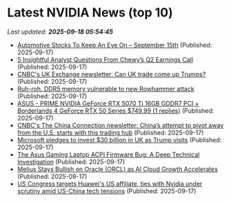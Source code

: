 # Latest NVIDIA News (top 10)
_Last updated: **2025-09-18 05:54:45**_

- [Automotive Stocks To Keep An Eye On – September 15th](https://www.etfdailynews.com/2025/09/17/automotive-stocks-to-keep-an-eye-on-september-15th/) (Published: 2025-09-17)
- [5 Insightful Analyst Questions From Chewy’s Q2 Earnings Call](https://finance.yahoo.com/news/5-insightful-analyst-questions-chewy-053043175.html) (Published: 2025-09-17)
- [CNBC's UK Exchange newsletter: Can UK trade come up Trumps?](https://www.cnbc.com/2025/09/17/can-uk-trade-come-up-trumps-cnbcs-uk-exchange-newsletter.html) (Published: 2025-09-17)
- [Ruh-roh. DDR5 memory vulnerable to new Rowhammer attack](https://www.theregister.com/2025/09/17/ddr5_dram_rowhammer/) (Published: 2025-09-17)
- [ASUS - PRIME NVIDIA GeForce RTX 5070 Ti 16GB GDDR7 PCI + Borderlands 4 GeForce RTX 50 Series $749.99 (1 replies)](https://slickdeals.net/f/18610270-asus-prime-nvidia-geforce-rtx-5070-ti-16gb-gddr7-pci-borderlands-4-geforce-rtx-50-series-749-99) (Published: 2025-09-17)
- [CNBC's The China Connection newsletter: China’s attempt to pivot away from the U.S. starts with this trading hub](https://www.cnbc.com/2025/09/17/china-connection-newsletter-yiwu-looks-beyond-us-trade-exports-wholesale.html) (Published: 2025-09-17)
- [Microsoft pledges to invest $30 billion in UK as Trump visits](https://economictimes.indiatimes.com/tech/technology/microsoft-pledges-to-invest-30-billion-in-uk-as-trump-visits/articleshow/123934747.cms) (Published: 2025-09-17)
- [The Asus Gaming Laptop ACPI Firmware Bug: A Deep Technical Investigation](https://github.com/Zephkek/Asus-ROG-Aml-Deep-Dive) (Published: 2025-09-17)
- [Melius Stays Bullish on Oracle (ORCL) as AI Cloud Growth Accelerates](https://finance.yahoo.com/news/melius-stays-bullish-oracle-orcl-034256423.html) (Published: 2025-09-17)
- [US Congress targets Huawei's US affiliate, ties with Nvidia under scrutiny amid US-China tech tensions](https://www.digitimes.com/news/a20250917VL204/huawei-nvidia-investigation-policy-us-china-trade-war.html&chid=10) (Published: 2025-09-17)
